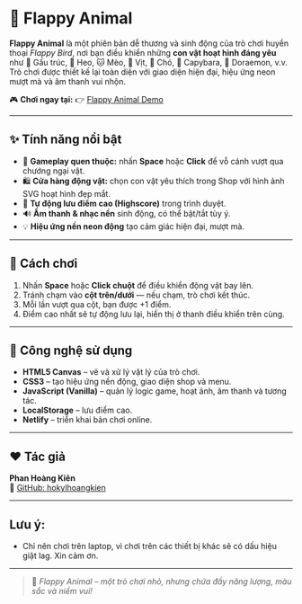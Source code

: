 # 🐾 Flappy Animal

**Flappy Animal** là một phiên bản dễ thương và sinh động của trò chơi huyền thoại _Flappy Bird_, nơi bạn điều khiển những **con vật hoạt hình đáng yêu** như 🐼 Gấu trúc, 🐷 Heo, 🐱 Mèo, 🦆 Vịt, 🐶 Chó, 🐹 Capybara, 🐰 Doraemon, v.v.  
Trò chơi được thiết kế lại toàn diện với giao diện hiện đại, hiệu ứng neon mượt mà và âm thanh vui nhộn.

🎮 **Chơi ngay tại:** 👉 [Flappy Animal Demo](https://flappyanimal.netlify.app)

---

## ✨ Tính năng nổi bật

- 🐤 **Gameplay quen thuộc:** nhấn **Space** hoặc **Click** để vỗ cánh vượt qua chướng ngại vật.
- 🛍️ **Cửa hàng động vật:** chọn con vật yêu thích trong Shop với hình ảnh SVG hoạt hình đẹp mắt.
- 💾 **Tự động lưu điểm cao (Highscore)** trong trình duyệt.
- 🔊 **Âm thanh & nhạc nền** sinh động, có thể bật/tắt tùy ý.
- 💡 **Hiệu ứng nền neon động** tạo cảm giác hiện đại, mượt mà.

---

## 🚀 Cách chơi

1. Nhấn **Space** hoặc **Click chuột** để điều khiển động vật bay lên.
2. Tránh chạm vào **cột trên/dưới** — nếu chạm, trò chơi kết thúc.
3. Mỗi lần vượt qua cột, bạn được +1 điểm.
4. Điểm cao nhất sẽ tự động lưu lại, hiển thị ở thanh điều khiển trên cùng.

---

## 🧠 Công nghệ sử dụng

- **HTML5 Canvas** – vẽ và xử lý vật lý của trò chơi.
- **CSS3** – tạo hiệu ứng nền động, giao diện shop và menu.
- **JavaScript (Vanilla)** – quản lý logic game, hoạt ảnh, âm thanh và tương tác.
- **LocalStorage** – lưu điểm cao.
- **Netlify** – triển khai bản chơi online.

---

## ❤️ Tác giả

**Phan Hoàng Kiên**  
📍 [GitHub: hokylhoangkien](https://github.com/hokylhoangkien)

---

## Lưu ý:

- Chỉ nên chơi trên laptop, vì chơi trên các thiết bị khác sẽ có dấu hiệu giật lag. Xin cảm ơn.

---

> 🎨 _Flappy Animal – một trò chơi nhỏ, nhưng chứa đầy năng lượng, màu sắc và niềm vui!_
